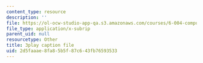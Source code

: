```yaml
---
content_type: resource
description: ''
file: https://ol-ocw-studio-app-qa.s3.amazonaws.com/courses/6-004-computation-structures-spring-2017/2d5faaae8fa85b5f87c643fb76593533_FkFYxaWhn8g.vtt
file_type: application/x-subrip
parent_uid: null
resourcetype: Other
title: 3play caption file
uid: 2d5faaae-8fa8-5b5f-87c6-43fb76593533
---
```


